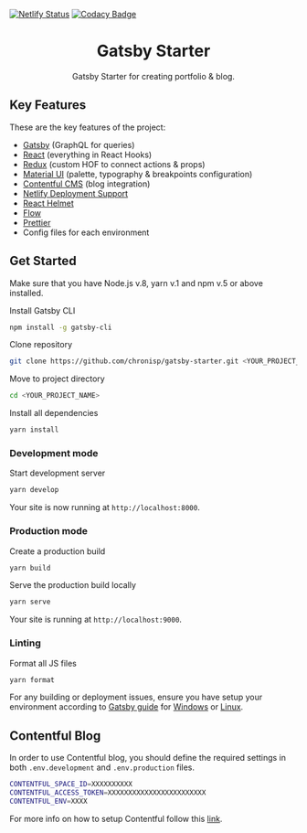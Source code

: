 [![Netlify Status](https://api.netlify.com/api/v1/badges/a37c0ad8-deae-4bd3-8c8e-cbac8d2f05c3/deploy-status)](https://app.netlify.com/sites/gatsby-starter-dot/deploys)
[![Codacy Badge](https://api.codacy.com/project/badge/Grade/c23975ea23e3459283f6c76ad338fcb1)](https://www.codacy.com/app/chronisp/gatsby-starter?utm_source=github.com&amp;utm_medium=referral&amp;utm_content=chronisp/gatsby-starter&amp;utm_campaign=Badge_Grade)

<h1 align="center">
  Gatsby Starter
</h1>

<p align="center">
  Gatsby Starter for creating portfolio & blog.
</p>

## Key Features
These are the key features of the project:
*  [Gatsby](https://www.gatsbyjs.org/) (GraphQL for queries)
*  [React](https://reactjs.org/) (everything in React Hooks)
*  [Redux](https://redux.js.org/) (custom HOF to connect actions & props)
*  [Material UI](https://material-ui.com/) (palette, typography & breakpoints configuration)
*  [Contentful CMS](https://www.contentful.com/) (blog integration)
*  [Netlify Deployment Support](https://www.netlify.com)
*  [React Helmet](https://github.com/nfl/react-helmet)
*  [Flow](https://flow.org/)
*  [Prettier](https://prettier.io/)
*  Config files for each environment

## Get Started
Make sure that you have Node.js v.8, yarn v.1 and npm v.5 or above installed.

Install Gatsby CLI
```sh
npm install -g gatsby-cli
```
Clone repository
```sh
git clone https://github.com/chronisp/gatsby-starter.git <YOUR_PROJECT_NAME>
```
Move to project directory
```sh
cd <YOUR_PROJECT_NAME>
```
Install all dependencies
```sh
yarn install
```

### Development mode
Start development server
```sh
yarn develop
```
Your site is now running at ```http://localhost:8000```.

### Production mode
Create a production build
```sh
yarn build
```
Serve the production build locally
```sh
yarn serve
```
Your site is running at ```http://localhost:9000```.

### Linting
Format all JS files
```sh
yarn format
```

For any building or deployment issues, ensure you have setup your environment according to [Gatsby guide](https://www.gatsbyjs.org/docs/preparing-your-environment/) for [Windows](https://www.gatsbyjs.org/docs/gatsby-on-windows/) or [Linux](https://www.gatsbyjs.org/docs/gatsby-on-linux/).

## Contentful Blog
In order to use Contentful blog, you should define the required settings in both ```.env.development``` and ```.env.production``` files.

```sh
CONTENTFUL_SPACE_ID=XXXXXXXXXX
CONTENTFUL_ACCESS_TOKEN=XXXXXXXXXXXXXXXXXXXXXXXX
CONTENTFUL_ENV=XXXX
```
For more info on how to setup Contentful follow this [link](https://www.contentful.com/r/knowledgebase/gatsbyjs-and-contentful-in-five-minutes/).
